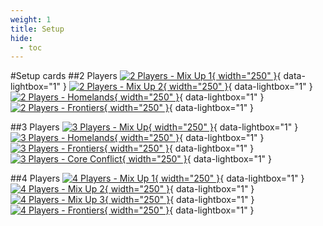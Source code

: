 ```yaml
---
weight: 1
title: Setup
hide:
  - toc
---
```

#Setup cards
##2 Players
[![2 Players - Mix Up 1](setup/piece_5_0.jpg){ width="250" }](setup/piece_5_0.jpg){ data-lightbox="1" } 
[![2 Players - Mix Up 2](setup/piece_3_0.jpg){ width="250" }](setup/piece_3_0.jpg){ data-lightbox="1" } 
[![2 Players - Homelands](setup/piece_4_0.jpg){ width="250" }](setup/piece_4_0.jpg){ data-lightbox="1" } 
[![2 Players - Frontiers](setup/piece_6_0.jpg){ width="250" }](setup/piece_6_0.jpg){ data-lightbox="1" } 

##3 Players
[![3 Players - Mix Up](setup/piece_2_0.jpg){ width="250" }](setup/piece_2_0.jpg){ data-lightbox="1" } 
[![3 Players - Homelands](setup/piece_0_0.jpg){ width="250" }](setup/piece_0_0.jpg){ data-lightbox="1" } 
[![3 Players - Frontiers](setup/piece_1_0.jpg){ width="250" }](setup/piece_1_0.jpg){ data-lightbox="1" } 
[![3 Players - Core Conflict](setup/piece_6_1.jpg){ width="250" }](setup/piece_6_1.jpg){ data-lightbox="1" } 

##4 Players
[![4 Players - Mix Up 1](setup/piece_5_1.jpg){ width="250" }](setup/piece_5_1.jpg){ data-lightbox="1" } 
[![4 Players - Mix Up 2](setup/piece_4_1.jpg){ width="250" }](setup/piece_4_1.jpg){ data-lightbox="1" } 
[![4 Players - Mix Up 3](setup/piece_2_1.jpg){ width="250" }](setup/piece_2_1.jpg){ data-lightbox="1" } 
[![4 Players - Frontiers](setup/piece_3_1.jpg){ width="250" }](setup/piece_3_1.jpg){ data-lightbox="1" } 